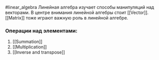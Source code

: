 #linear_algebra
Линейная алгебра изучает способы манипуляций над векторами.
В центре внимания линейной алгебры стоит [[Vector]].
[[Matrix]] тоже играют важную роль в линейной алгебре.

### Операции над элементами:
1. [[Summation]]
2. [[Multiplication]]
3. [[Inverse and transpose]]


